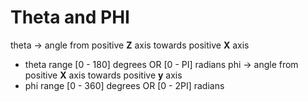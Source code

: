 # Theta and PHI
theta -> angle from positive **Z** axis towards positive **X** axis
- theta range [0 - 180] degrees OR [0 - PI] radians
phi -> angle from positive **X** axis towards positive **y** axis
- phi range [0 - 360] degrees OR [0 - 2PI] radians